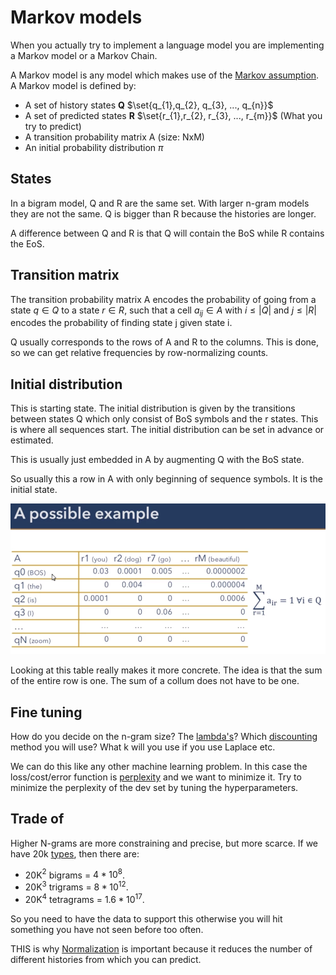 # Markov models 
When you actually try to implement a language model you are implementing a Markov model or a Markov Chain.

A Markov model is any model which makes use of the [Markov assumption](Markov%20assumption.md). A Markov model is defined by:

- A set of history states **Q** $\set{q_{1},q_{2}, q_{3}, ..., q_{n}}$ 
- A set of predicted states **R** $\set{r_{1},r_{2}, r_{3}, ..., r_{m}}$ (What you try to predict)
- A transition probability matrix A (size: NxM)
- An initial probability distribution $\pi$

## States
In a bigram model, Q and R are the same set. With larger n-gram models they are not the same. Q is bigger than R because the histories are longer. 

A difference between Q and R is that Q will contain the BoS while R contains the EoS.

## Transition matrix 
The transition probability matrix A encodes the probability of going from a state $q \in Q$ to a state $r \in R$, such that a cell $a_{ij} \in A$ with $i \leq |Q|$ and $j \leq |R|$ encodes the probability of finding state j given state i.

Q usually corresponds to the rows of A and R to the columns. This is done, so we can get relative frequencies by row-normalizing counts. 

## Initial distribution 
This is starting state. The initial distribution is given by the transitions between states Q which only consist of BoS symbols and the r states. This is where all sequences start. The initial distribution can be set in advance or estimated. 

This is usually just embedded in A by augmenting Q with the BoS state.

So usually this a row in A with only beginning of sequence symbols. It is the initial state.

![Pasted image 20220223185953](../images/Pasted%20image%2020220223185953.webp)

Looking at this table really makes it more concrete. The idea is that the sum of the entire row is one. The sum of a collum does not have to be one. 

## Fine tuning
How do you decide on the n-gram size? The [lambda's](Smoothing.md)? Which [discounting](Smoothing.md) method you will use? What k will you use if you use Laplace etc.

We can do this like any other machine learning problem. In this case the loss/cost/error function is [perplexity](perplexity.md) and we want to minimize it. Try to minimize the perplexity of the dev set by tuning the hyperparameters.  


## Trade of
Higher N-grams are more constraining and precise, but more scarce. If we have 20k [types](../Data/Type.md), then there are:
- 20K$^2$ bigrams = $4*10^8$. 
- 20K$^{3}$ trigrams = $8 * 10^{12}$. 
- 20K$^{4}$ tetragrams = $1.6 * 10^{17}$. 

So you need to have the data to support this otherwise you will hit something you have not seen before too often. 

THIS is why [Normalization](../Data/Normalization.md) is important because it reduces the number of different histories from which you can predict. 